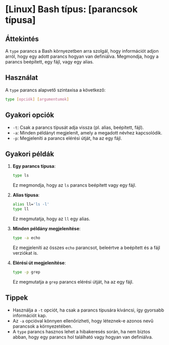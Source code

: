 # [Linux] Bash típus: [parancsok típusa]

## Áttekintés
A `type` parancs a Bash környezetben arra szolgál, hogy információt adjon arról, hogy egy adott parancs hogyan van definiálva. Megmondja, hogy a parancs beépített, egy fájl, vagy egy alias.

## Használat
A `type` parancs alapvető szintaxisa a következő:

```bash
type [opciók] [argumentumok]
```

## Gyakori opciók
- `-t`: Csak a parancs típusát adja vissza (pl. alias, beépített, fájl).
- `-a`: Minden példányt megjelenít, amely a megadott névhez kapcsolódik.
- `-p`: Megjeleníti a parancs elérési útját, ha az egy fájl.

## Gyakori példák
1. **Egy parancs típusa**:
   ```bash
   type ls
   ```
   Ez megmondja, hogy az `ls` parancs beépített vagy egy fájl.

2. **Alias típusa**:
   ```bash
   alias ll='ls -l'
   type ll
   ```
   Ez megmutatja, hogy az `ll` egy alias.

3. **Minden példány megjelenítése**:
   ```bash
   type -a echo
   ```
   Ez megjeleníti az összes `echo` parancsot, beleértve a beépített és a fájl verziókat is.

4. **Elérési út megjelenítése**:
   ```bash
   type -p grep
   ```
   Ez megmutatja a `grep` parancs elérési útját, ha az egy fájl.

## Tippek
- Használja a `-t` opciót, ha csak a parancs típusára kíváncsi, így gyorsabb információt kap.
- Az `-a` opcióval könnyen ellenőrizheti, hogy léteznek-e azonos nevű parancsok a környezetében.
- A `type` parancs hasznos lehet a hibakeresés során, ha nem biztos abban, hogy egy parancs hol található vagy hogyan van definiálva.